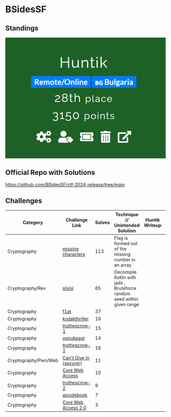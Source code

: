 # BSidesSF

## Standings

![Description](./Team%20Standings.png)

## Official Repo with Solutions

https://github.com/BSidesSF/ctf-2024-release/tree/main

## Challenges

| Category    | Challenge Link   | Solves | Technique // Unintended Solution    | Huntik Writeup   | Alternative Writeup   |
| ----------- | ---------------  | ------ | ------------ | ---------------- | ---------------------- |
| Cryptography   | [missing characters]()    |    113     |  Flag is formed out of the missing number in an array    |           |
| Cryptography/Rev   | [shinji]()    |    65     |  Decompile Kotlin with jadx , Bruteforce random seed within given range   |           |
| Cryptography   | [f1at]()    |    37     |      |           |
| Cryptography   | [kodakthriller]()    |    16     |      |           |
| Cryptography   | [truthescrow-1]()    |    15     |      |           |
| Cryptography   | [opnukeagi]()    |    14     |      |           |
| Cryptography   | [truthescrow-1]()    |    16     |      |           |
| Cryptography/Pwn/Web | [Can't Give In (securer)]()    |    11     |      |           |
| Cryptography   | [Core Web Access]()    |    10    |      |           |
| Cryptography   | [truthescrow-2]()    |    9     |      |           |
| Cryptography   | [aicodebook]()    |    7     |      |           |
| Cryptography   | [Core Web Access 2.0]()    |    3     |      |           |
